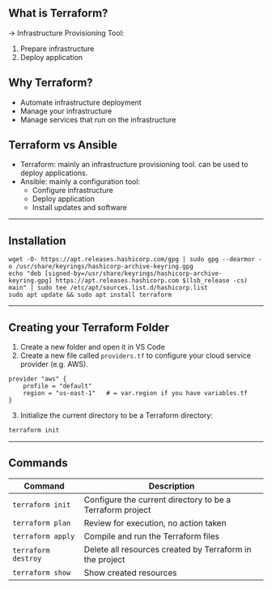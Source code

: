 ## What is Terraform?
-> Infrastructure Provisioning Tool:
1. Prepare infrastructure
2. Deploy application
## Why Terraform?
- Automate infrastructure deployment
- Manage your infrastructure
- Manage services that run on the infrastructure
## Terraform vs Ansible
- Terraform: mainly an infrastructure provisioning tool. can be used to deploy applications.
- Ansible: mainly a configuration tool:
	- Configure infrastructure
	- Deploy application
	- Install updates and software
---
## Installation
```shell
wget -O- https://apt.releases.hashicorp.com/gpg | sudo gpg --dearmor -o /usr/share/keyrings/hashicorp-archive-keyring.gpg
echo "deb [signed-by=/usr/share/keyrings/hashicorp-archive-keyring.gpg] https://apt.releases.hashicorp.com $(lsb_release -cs) main" | sudo tee /etc/apt/sources.list.d/hashicorp.list
sudo apt update && sudo apt install terraform
```
---
## Creating your Terraform Folder
1. Create a new folder and open it in VS Code
2. Create a new file called `providers.tf` to configure your cloud service provider (e.g. AWS).
```HCL
provider "aws" {
	profile = "default"
	region = "us-east-1"   # = var.region if you have variables.tf
}
```
3. Initialize the current directory to be a Terraform directory:
```sh
terraform init
```
---
## Commands

| Command             | Description                                               |
| ------------------- | --------------------------------------------------------- |
| `terraform init`    | Configure the current directory to be a Terraform project |
| `terraform plan`    | Review for execution, no action taken                     |
| `terraform apply`   | Compile and run the Terraform files                       |
| `terraform destroy` | Delete all resources created by Terraform in the project  |
| `terraform show`    | Show created resources                                    |

